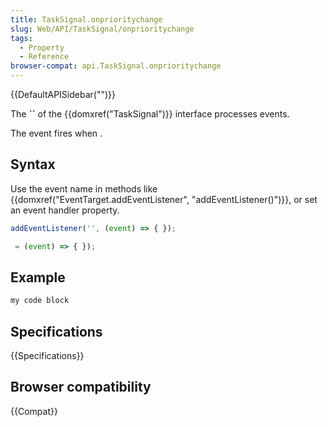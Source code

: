 ```yaml
---
title: TaskSignal.onprioritychange
slug: Web/API/TaskSignal/onprioritychange
tags:
  - Property
  - Reference
browser-compat: api.TaskSignal.onprioritychange
---
```

{{DefaultAPISidebar("")}}

The **``** of the {{domxref("TaskSignal")}} interface processes  events.

The  event fires when .

## Syntax

Use the event name in methods like {{domxref("EventTarget.addEventListener", "addEventListener()")}}, or set an event handler property.

```js
addEventListener('', (event) => { });

 = (event) => { });
```

## Example

```js
my code block
```

## Specifications

{{Specifications}}

## Browser compatibility

{{Compat}}

